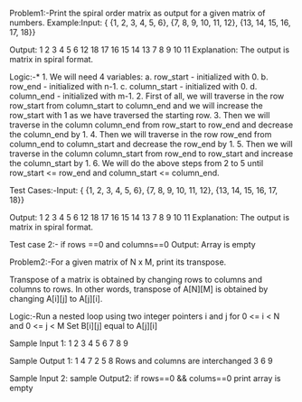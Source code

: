 Problem1:-Print the spiral order matrix as output for a given matrix of numbers. 
Example:Input: { {1,   2,   3,   4,  5,   6},
           {7,   8,   9,  10,  11,  12},
          {13,  14,  15, 16,  17,  18}}

Output: 1 2 3 4 5 6 12 18 17 16 15 14 13 7 8 9 10 11
Explanation: The output is matrix in spiral format.

Logic:-* 1. We will need 4 variables:
a. row_start - initialized with 0.
b. row_end - initialized with n-1.
c. column_start - initialized with 0.
d. column_end - initialized with m-1.
2. First of all, we will traverse in the row row_start from column_start
to column_end and we will increase the row_start with 1 as we have
traversed the starting row.
3. Then we will traverse in the column column_end from row_start to
row_end and decrease the column_end by 1.
4. Then we will traverse in the row row_end from column_end to
column_start and decrease the row_end by 1.
5. Then we will traverse in the column column_start from row_end to
row_start and increase the column_start by 1.
6. We will do the above steps from 2 to 5 until row_start <= row_end
and column_start <= column_end.

Test Cases:-Input: { {1,   2,   3,   4,  5,   6},
           {7,   8,   9,  10,  11,  12},
          {13,  14,  15, 16,  17,  18}}

Output: 1 2 3 4 5 6 12 18 17 16 15 14 13 7 8 9 10 11
Explanation: The output is matrix in spiral format.

Test case 2:- if rows ==0 and columns==0
Output: Array is empty




Problem2:-For a given matrix of N x M, print its transpose.

Transpose of a matrix is obtained by changing rows to columns and columns to rows. In other words, 
transpose of A[N][M] is obtained by changing A[i][j] to A[j][i].

Logic:-Run a nested loop using two integer pointers i and j for 0 <= i < N and 0 <= j < M
Set B[i][j] equal to A[j][i]

Sample Input 1:
1 2 3
4 5 6
7 8 9

Sample Output 1:
1 4 7
2 5 8 Rows and columns are interchanged
3 6 9

Sample Input 2:
sample Output2:
if rows==0 && colums==0
print array is empty